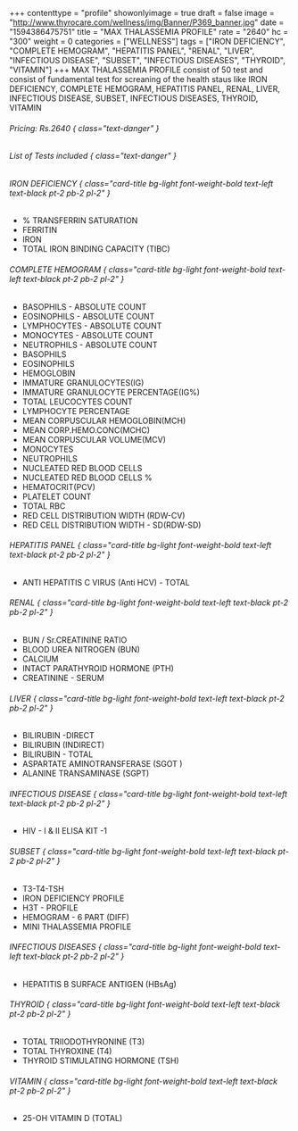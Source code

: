 +++
contenttype = "profile"
showonlyimage = true
draft = false
image = "http://www.thyrocare.com/wellness/img/Banner/P369_banner.jpg"
date = "1594386475751"
title = "MAX THALASSEMIA PROFILE"
rate = "2640"
hc = "300"
weight = 0
categories = ["WELLNESS"]
tags = ["IRON DEFICIENCY", "COMPLETE HEMOGRAM", "HEPATITIS PANEL", "RENAL", "LIVER", "INFECTIOUS DISEASE", "SUBSET", "INFECTIOUS DISEASES", "THYROID", "VITAMIN"]
+++
MAX THALASSEMIA PROFILE consist of 50 test and consist of fundamental test for screaning of the health staus like IRON DEFICIENCY, COMPLETE HEMOGRAM, HEPATITIS PANEL, RENAL, LIVER, INFECTIOUS DISEASE, SUBSET, INFECTIOUS DISEASES, THYROID, VITAMIN
<!--more-->
###### Pricing: Rs.2640 { class="text-danger" }

###### List of Tests included { class="text-danger" }

###### IRON DEFICIENCY { class="card-title bg-light font-weight-bold text-left text-black pt-2 pb-2 pl-2" } 
* % TRANSFERRIN SATURATION
* FERRITIN
* IRON
* TOTAL IRON BINDING CAPACITY (TIBC)
###### COMPLETE HEMOGRAM { class="card-title bg-light font-weight-bold text-left text-black pt-2 pb-2 pl-2" } 
* BASOPHILS - ABSOLUTE COUNT
* EOSINOPHILS - ABSOLUTE COUNT
* LYMPHOCYTES - ABSOLUTE COUNT
* MONOCYTES - ABSOLUTE COUNT
* NEUTROPHILS - ABSOLUTE COUNT
* BASOPHILS
* EOSINOPHILS
* HEMOGLOBIN
* IMMATURE GRANULOCYTES(IG)
* IMMATURE GRANULOCYTE PERCENTAGE(IG%)
* TOTAL LEUCOCYTES COUNT
* LYMPHOCYTE PERCENTAGE
* MEAN CORPUSCULAR HEMOGLOBIN(MCH)
* MEAN CORP.HEMO.CONC(MCHC)
* MEAN CORPUSCULAR VOLUME(MCV)
* MONOCYTES
* NEUTROPHILS
* NUCLEATED RED BLOOD CELLS
* NUCLEATED RED BLOOD CELLS %
* HEMATOCRIT(PCV)
* PLATELET COUNT
* TOTAL RBC
* RED CELL DISTRIBUTION WIDTH (RDW-CV)
* RED CELL DISTRIBUTION WIDTH - SD(RDW-SD)
###### HEPATITIS PANEL { class="card-title bg-light font-weight-bold text-left text-black pt-2 pb-2 pl-2" } 
* ANTI HEPATITIS C VIRUS (Anti HCV) - TOTAL
###### RENAL { class="card-title bg-light font-weight-bold text-left text-black pt-2 pb-2 pl-2" } 
* BUN / Sr.CREATININE RATIO
* BLOOD UREA NITROGEN (BUN)
* CALCIUM
* INTACT PARATHYROID HORMONE (PTH)
* CREATININE - SERUM
###### LIVER { class="card-title bg-light font-weight-bold text-left text-black pt-2 pb-2 pl-2" } 
* BILIRUBIN -DIRECT
* BILIRUBIN (INDIRECT)
* BILIRUBIN - TOTAL
* ASPARTATE AMINOTRANSFERASE (SGOT )
* ALANINE TRANSAMINASE (SGPT)
###### INFECTIOUS DISEASE { class="card-title bg-light font-weight-bold text-left text-black pt-2 pb-2 pl-2" } 
* HIV - I & II ELISA KIT -1
###### SUBSET { class="card-title bg-light font-weight-bold text-left text-black pt-2 pb-2 pl-2" } 
* T3-T4-TSH
* IRON DEFICIENCY PROFILE
* H3T - PROFILE
* HEMOGRAM - 6 PART (DIFF)
* MINI THALASSEMIA PROFILE
###### INFECTIOUS DISEASES { class="card-title bg-light font-weight-bold text-left text-black pt-2 pb-2 pl-2" } 
* HEPATITIS B SURFACE ANTIGEN (HBsAg)
###### THYROID { class="card-title bg-light font-weight-bold text-left text-black pt-2 pb-2 pl-2" } 
* TOTAL TRIIODOTHYRONINE (T3)
* TOTAL THYROXINE (T4)
* THYROID STIMULATING HORMONE (TSH)
###### VITAMIN { class="card-title bg-light font-weight-bold text-left text-black pt-2 pb-2 pl-2" } 
* 25-OH VITAMIN D (TOTAL)
